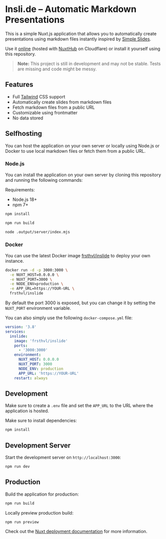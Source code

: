 # Insli.de – Automatic Markdown Presentations

This is a simple Nuxt.js application that allows you to automatically create presentations using markdown files instantly inspired by [Simple Slides](https://github.com/alkrauss48/simple-slides).

Use it [online](https://insli.de) (hosted with [NuxtHub](https://hub.nuxt.com/) on Cloudflare) or install it yourself using this repository.

> **Note:** This project is still in development and may not be stable. Tests are missing and code might be messy.

## Features

-   Full [Tailwind](https://tailwindcss.com/) CSS support
-   Automatically create slides from markdown files
-   Fetch markdown files from a public URL
-   Customizable using frontmatter
-   No data stored

## Selfhosting

You can host the application on your own server or locally using Node.js or Docker to use local markdown files or fetch them from a public URL.

### Node.js

You can install the application on your own server by cloning this repository and running the following commands:

Requirements:
- Node.js 18+
- npm 7+

```bash
npm install

npm run build

node .output/server/index.mjs
```

### Docker

You can use the latest Docker image [frsthvl/inslide](https://hub.docker.com/r/frsthvl/inslide) to deploy your own instance.

```bash
docker run -d -p 3000:3000 \
  -e NUXT_HOST=0.0.0.0 \
  -e NUXT_PORT=3000 \
  -e NODE_ENV=production \
  -e APP_URL=https://YOUR-URL \
  frsthvl/inslide
```

By default the port 3000 is exposed, but you can change it by setting the `NUXT_PORT` environment variable.

You can also simply use the following `docker-compose.yml` file:

```yaml
version: '3.8'
services:
  inslide:
    image: 'frsthvl/inslide'
    ports:
      - '3000:3000'
    environment:
      NUXT_HOST: 0.0.0.0
      NUXT_PORT: 3000
      NODE_ENV: production
      APP_URL: 'https://YOUR-URL'
    restart: always
```

## Development

Make sure to create a `.env` file and set the `APP_URL` to the URL where the application is hosted.

Make sure to install dependencies:

```bash
npm install
```

## Development Server

Start the development server on `http://localhost:3000`:

```bash
npm run dev
```

## Production

Build the application for production:

```bash
npm run build
```

Locally preview production build:

```bash
npm run preview
```

Check out the [Nuxt deployment documentation](https://nuxt.com/docs/getting-started/deployment) for more information.
